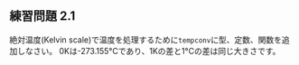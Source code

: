 ## 練習問題 2.1

絶対温度(Kelvin scale)で温度を処理するために`tempconv`に型、定数、関数を追加しなさい。
0Kは-273.155°Cであり、1Kの差と1°Cの差は同じ大きさです。